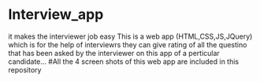 # Interview_app
it makes the interviewer job easy
This is a web app (HTML,CSS,JS,JQuery) which is for the help of
interviewrs they can give rating of all the questino that has been asked by the interviewer on this app
of a perticular candidate...
#All the 4 screen shots of this web app are included in this repository
